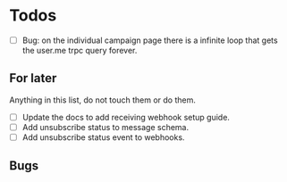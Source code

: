 # Todos

- [ ] Bug: on the individual campaign page there is a infinite loop that gets the user.me trpc query forever.

## For later

Anything in this list, do not touch them or do them.

- [ ] Update the docs to add receiving webhook setup guide.
- [ ] Add unsubscribe status to message schema.
- [ ] Add unsubscribe status event to webhooks.

## Bugs
